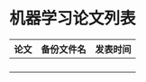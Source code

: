 # 机器学习论文列表

| 论文 | 备份文件名 | 发表时间 |
| ---- | ---------- | -------- |
|      |            |          |
|      |            |          |
|      |            |          |
|      |            |          |





